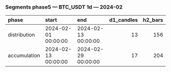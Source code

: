 ### Segments phase5 — BTC_USDT 1d — 2024-02

| phase        | start               | end                 |   d1_candles |   h2_bars |
|:-------------|:--------------------|:--------------------|-------------:|----------:|
| distribution | 2024-02-01 00:00:00 | 2024-02-13 00:00:00 |           13 |       156 |
| accumulation | 2024-02-13 00:00:00 | 2024-02-29 00:00:00 |           17 |       204 |